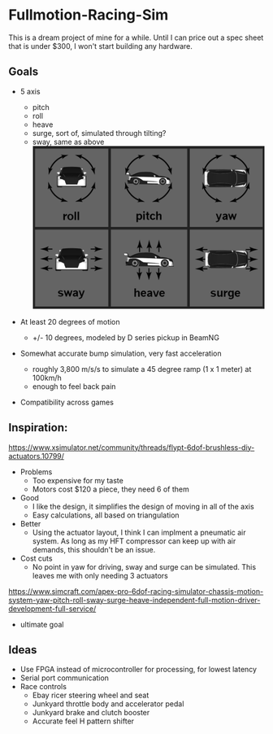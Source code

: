 # Fullmotion-Racing-Sim
This is a dream project of mine for a while. Until I can price out a spec sheet that is under $300, I won't start building any hardware.
## Goals
* 5 axis
  * pitch
  * roll
  * heave
  * surge, sort of, simulated through tilting?
  * sway, same as above
  ![axis](/pics/dof.png)
  
* At least 20 degrees of motion 
  * +/- 10 degrees, modeled by D series pickup in BeamNG
   
* Somewhat accurate bump simulation, very fast acceleration
  * roughly 3,800 m/s/s to simulate a 45 degree ramp (1 x 1 meter) at 100km/h
  * enough to feel back pain
   
* Compatibility across games

## Inspiration:
https://www.xsimulator.net/community/threads/flypt-6dof-brushless-diy-actuators.10799/
* Problems
  * Too expensive for my taste
  * Motors cost $120 a piece, they need 6 of them
* Good
  * I like the design, it simplifies the design of moving in all of the axis
  * Easy calculations, all based on triangulation
* Better
  * Using the actuator layout, I think I can implment a pneumatic air system. As long as my HFT compressor can keep up with air demands, this shouldn't be an issue.
* Cost cuts
  * No point in yaw for driving, sway and surge can be simulated. This leaves me with only needing 3 actuators
  
https://www.simcraft.com/apex-pro-6dof-racing-simulator-chassis-motion-system-yaw-pitch-roll-sway-surge-heave-independent-full-motion-driver-development-full-service/
* ultimate goal
## Ideas
* Use FPGA instead of microcontroller for processing, for lowest latency
* Serial port communication
* Race controls
  * Ebay ricer steering wheel and seat
  * Junkyard throttle body and accelerator pedal
  * Junkyard brake and clutch booster
  * Accurate feel H pattern shifter
